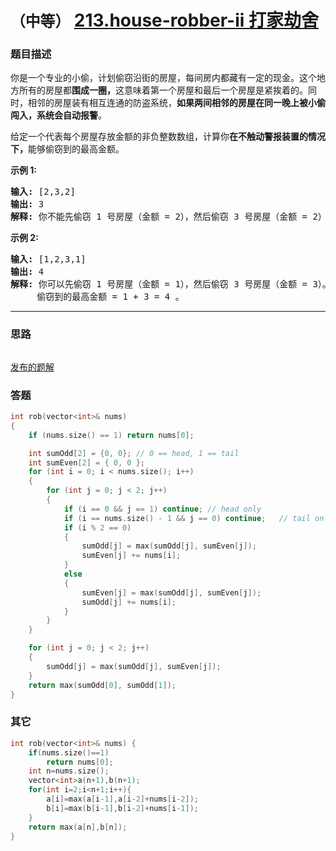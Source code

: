 # `（中等）` [213.house-robber-ii 打家劫舍](https://leetcode-cn.com/problems/house-robber-ii/)

### 题目描述
<p>你是一个专业的小偷，计划偷窃沿街的房屋，每间房内都藏有一定的现金。这个地方所有的房屋都<strong>围成一圈，</strong>这意味着第一个房屋和最后一个房屋是紧挨着的。同时，相邻的房屋装有相互连通的防盗系统，<strong>如果两间相邻的房屋在同一晚上被小偷闯入，系统会自动报警</strong>。</p>

<p>给定一个代表每个房屋存放金额的非负整数数组，计算你<strong>在不触动警报装置的情况下，</strong>能够偷窃到的最高金额。</p>

<p><strong>示例&nbsp;1:</strong></p>

<pre><strong>输入:</strong> [2,3,2]
<strong>输出:</strong> 3
<strong>解释:</strong> 你不能先偷窃 1 号房屋（金额 = 2），然后偷窃 3 号房屋（金额 = 2）, 因为他们是相邻的。
</pre>

<p><strong>示例 2:</strong></p>

<pre><strong>输入:</strong> [1,2,3,1]
<strong>输出:</strong> 4
<strong>解释:</strong> 你可以先偷窃 1 号房屋（金额 = 1），然后偷窃 3 号房屋（金额 = 3）。
&nbsp;    偷窃到的最高金额 = 1 + 3 = 4 。</pre>


---
### 思路
```
```

[发布的题解](https://leetcode-cn.com/problems/house-robber-ii/solution/da-jia-jie-she-ii-dai-ma-jian-ji-yi-dong-ii-by-ika/)

### 答题
``` C++
int rob(vector<int>& nums)
{
	if (nums.size() == 1) return nums[0];

	int sumOdd[2] = {0, 0};	// 0 == head, 1 == tail
	int sumEven[2] = { 0, 0 };
	for (int i = 0; i < nums.size(); i++)
	{
		for (int j = 0; j < 2; j++)
		{
			if (i == 0 && j == 1) continue;	// head only
			if (i == nums.size() - 1 && j == 0) continue;	// tail only
			if (i % 2 == 0)
			{
				sumOdd[j] = max(sumOdd[j], sumEven[j]);
				sumEven[j] += nums[i];
			}
			else
			{
				sumEven[j] = max(sumOdd[j], sumEven[j]);
				sumOdd[j] += nums[i];
			}
		}
	}

	for (int j = 0; j < 2; j++)
	{
		sumOdd[j] = max(sumOdd[j], sumEven[j]);
	}
	return max(sumOdd[0], sumOdd[1]);
}
```

### 其它
```C++
int rob(vector<int>& nums) {
	if(nums.size()==1)
		return nums[0];
	int n=nums.size();
	vector<int>a(n+1),b(n+1);
	for(int i=2;i<n+1;i++){
		a[i]=max(a[i-1],a[i-2]+nums[i-2]);
		b[i]=max(b[i-1],b[i-2]+nums[i-1]);
	}
	return max(a[n],b[n]);
}
```
